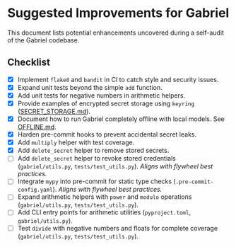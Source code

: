 # Suggested Improvements for Gabriel

This document lists potential enhancements uncovered during a self-audit of the Gabriel codebase.

## Checklist

- [x] Implement `flake8` and `bandit` in CI to catch style and security issues.
- [x] Expand unit tests beyond the simple `add` function.
- [x] Add unit tests for negative numbers in arithmetic helpers.
- [x] Provide examples of encrypted secret storage using `keyring` ([SECRET_STORAGE.md](SECRET_STORAGE.md)).
- [x] Document how to run Gabriel completely offline with local models. See [OFFLINE.md](OFFLINE.md).
- [x] Harden pre-commit hooks to prevent accidental secret leaks.
- [x] Add `multiply` helper with test coverage.
- [x] Add `delete_secret` helper to remove stored secrets.
- [ ] Add `delete_secret` helper to revoke stored credentials (`gabriel/utils.py`,
      `tests/test_utils.py`). *Aligns with flywheel best practices.*
- [ ] Integrate `mypy` into pre-commit for static type checks (`.pre-commit-config.yaml`).
      *Aligns with flywheel best practices.*
- [ ] Expand arithmetic helpers with `power` and `modulo` operations
      (`gabriel/utils.py`, `tests/test_utils.py`).
- [ ] Add CLI entry points for arithmetic utilities (`pyproject.toml`,
      `gabriel/utils.py`).
- [ ] Test `divide` with negative numbers and floats for complete coverage
      (`gabriel/utils.py`, `tests/test_utils.py`).
